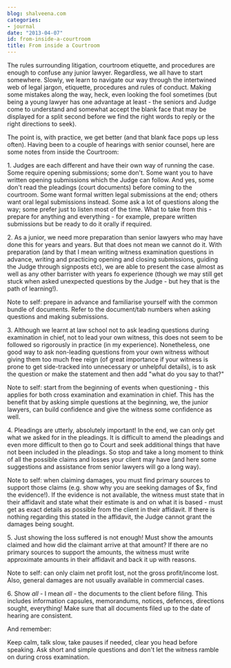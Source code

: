 ```yaml
---
blog: shalveena.com
categories:
- journal
date: "2013-04-07"
id: from-inside-a-courtroom
title: From inside a Courtroom
---
```


The rules surrounding litigation, courtroom etiquette, and procedures are enough to confuse any junior lawyer. Regardless, we all have to start somewhere. Slowly, we learn to navigate our way through the intertwined web of legal jargon, etiquette, procedures and rules of conduct. Making some mistakes along the way, heck, even looking the fool sometimes (but being a young lawyer has one advantage at least - the seniors and Judge come to understand and somewhat accept the blank face that may be displayed for a split second before we find the right words to reply or the right directions to seek).

The point is, with practice, we get better (and that blank face pops up less often). Having been to a couple of hearings with senior counsel, here are some notes from inside the Courtroom:

1\. Judges are each different and have their own way of running the case. Some require opening submissions; some don't. Some want you to have written opening submissions which the Judge can follow. And yes, some don't read the pleadings (court documents) before coming to the courtroom. Some want formal written legal submissions at the end; others want oral legal submissions instead. Some ask a lot of questions along the way; some prefer just to listen most of the time. What to take from this - prepare for anything and everything - for example, prepare written submissions but be ready to do it orally if required.

2\. As a junior, we need more preparation than senior lawyers who may have done this for years and years. But that does not mean we cannot do it. With preparation (and by that I mean writing witness examination questions in advance, writing and practicing opening and closing submissions, guiding the Judge through signposts etc), we are able to present the case almost as well as any other barrister with years fo experience (though we may still get stuck when asked unexpected questions by the Judge - but hey that is the path of learning!).

Note to self: prepare in advance and familiarise yourself with the common bundle of documents. Refer to the document/tab numbers when asking questions and making submissions.

3\. Although we learnt at law school not to ask leading questions during examination in chief, not to lead your own witness, this does not seem to be followed so rigorously in practice (in my experience). Nonetheless, one good way to ask non-leading questions from your own witness without giving them too much free reign (of great importance if your witness is prone to get side-tracked into unnecessary or unhelpful details), is to ask the question or make the statement and then add "what do you say to that?"

Note to self: start from the beginning of events when questioning - this applies for both cross examination and examination in chief. This has the benefit that by asking simple questions at the beginning, we, the junior lawyers, can build confidence and give the witness some confidence as well.

4\. Pleadings are utterly, absolutely important! In the end, we can only get what we asked for in the pleadings. It is difficult to amend the pleadings and even more difficult to then go to Court and seek additional things that have not been included in the pleadings. So stop and take a long moment to think of all the possible claims and losses your client may have (and here some suggestions and assistance from senior lawyers will go a long way).

Note to self: when claiming damages, you must find primary sources to support those claims (e.g. show why you are seeking damages of $x, find the evidence!). If the evidence is not available, the witness must state that in their affidavit and state what their estimate is and on what it is based - must get as exact details as possible from the client in their affidavit. If there is nothing regarding this stated in the affidavit, the Judge cannot grant the damages being sought.

5\. Just showing the loss suffered is not enough! Must show the amounts claimed and how did the claimant arrive at that amount? If there are no primary sources to support the amounts, the witness must write approximate amounts in their affidavit and back it up with reasons.

Note to self: can only claim net profit lost, not the gross profit/income lost. Also, general damages are not usually available in commercial cases.

6\. Show _all -_ I mean _all_ - the documents to the client before filing. This includes information capsules, memorandums, notices, defences, directions sought, everything! Make sure that all documents filed up to the date of hearing are consistent.

And remember:

Keep calm, talk slow, take pauses if needed, clear you head before speaking. Ask short and simple questions and don't let the witness ramble on during cross examination.
